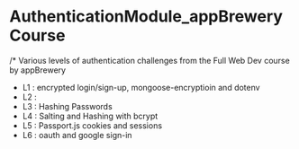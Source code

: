 # AuthenticationModule_appBreweryCourse
/* Various levels of authentication challenges from the Full Web Dev course by appBrewery
 * L1 : encrypted login/sign-up, mongoose-encryptioin and dotenv
 * L2 : 
 * L3 : Hashing Passwords
 * L4 : Salting and Hashing with bcrypt
 * L5 : Passport.js cookies and sessions
 * L6 : oauth and google sign-in
